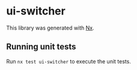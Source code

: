 # ui-switcher

This library was generated with [Nx](https://nx.dev).

## Running unit tests

Run `nx test ui-switcher` to execute the unit tests.
